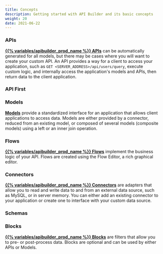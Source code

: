 ```yaml
---
title: Concepts
description: Getting started with API Builder and its basic concepts
weight: 20
date: 2021-06-22
---
```


### APIs

**[{{% variables/apibuilder_prod_name %}} APIs](/docs/developer_guide/apis/)** can be automatically generated for all models, but there may be cases where you will want to create your custom API. An API provides a way for a client to access your application, such as `GET <SERVER_ADDRESS>/api/users/query`, execute custom logic, and internally access the application's models and APIs, then return data to the client application.

### API First

### Models

**[Models](/docs/developer_guide/console/models/)** provide a standardized interface for an application that allows client applications to access data. Models are either provided by a connector, reduced from an existing model, or composed of several models (composite models) using a left or an inner join operation.

### Flows

**[{{% variables/apibuilder_prod_name %}} Flows](/docs/developer_guide/flows/)** implement the business logic of your API. Flows are created using the Flow Editor, a rich graphical editor.

### Connectors

**[{{% variables/apibuilder_prod_name %}} Connectors](/docs/developer_guide/connectors/)** are adapters that allow you to read and write data to and from an external data source, such as MySQL, or in server memory. You can either add an existing connector to your application or create one to interface with your custom data source.

### Schemas

### Blocks

**[{{% variables/apibuilder_prod_name %}} Blocks](/docs/developer_guide/blocks/)** are filters that allow you to pre- or post-process data. Blocks are optional and can be used by either APIs or Models.
